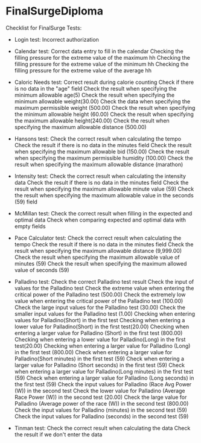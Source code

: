 # FinalSurgeDiploma
Checklist for FinalSurge
Tests:
- Login test:
Incorrect authorization

- Calendar test:
Correct data entry to fill in the calendar
Checking the filling pressure for the extreme value of the maximum hh
Checking the filling pressure for the extreme value of the minimum hh
Checking the filling pressure for the extreme value of the average hh

- Caloric Needs test:
Correct result during calorie counting
Check if there is no data in the "age" field
Check the result when specifying the minimum allowable age(5)
Check the result when specifying the minimum allowable weight(30.00)
Check the data when specifying the maximum permissible weight (500.00)
Check the result when specifying the minimum allowable height (60.00)
Check the result when specifying the maximum allowable height(240.00)
Check the result when specifying the maximum allowable distance (500.00)

- Hansons test:
Check the correct result when calculating the tempo
Check the result if there is no data in the minutes field
Check the result when specifying the maximum allowable bid (150.00)
Check the result when specifying the maximum permissible humidity (100.00)
Check the result when specifying the maximum allowable distance (marathon)

- Intensity test:
Check the correct result when calculating the intensity data
Check the result if there is no data in the minutes field
Check the result when specifying the maximum allowable minute value (59)
Check the result when specifying the maximum allowable value in the seconds (59) field

- McMillan test:
Check the correct result when filling in the expected and optimal data
Check when comparing expected and optimal data with empty fields

- Pace Calculator test:
Check the correct result when calculating the tempo
Check the result if there is no data in the minutes field
Check the result when specifying the maximum allowable distance (9,999.00)
Check the result when specifying the maximum allowable value of minutes (59)
Check the result when specifying the maximum allowed value of seconds (59)

- Palladino test:
Check the correct Palladino test result
Check the input of values for the Palladino test
Check the extreme value when entering the critical power of the Palladino test (500.00)
Check the extremely low value when entering the critical power of the Palladino test (100.00)
Check the large input values for the Palladino test (30.00)
Check the smaller input values for the Palladino test (1.00)
Checking when entering values for Palladino(Short) in the first test
Checking when entering a lower value for Palladino(Short) in the first test(20.00)
Checking when entering a larger value for Palladino (Short) in the first test (800.00)
Checking when entering a lower value for Palladino(Long) in the first test(20.00)
Checking when entering a larger value for Palladino (Long) in the first test (800.00)
Check when entering a larger value for Palladino(Short minutes) in the first test (59)
Check when entering a larger value for Palladino (Short seconds) in the first test (59)
Check when entering a larger value for Palladino(Long minutes) in the first test (59)
Check when entering a larger value for Palladino (Long seconds) in the first test (59)
Check the input values for Palladino (Race Avg Power (W)) in the second test
Check the lower value for Palladino (Average Race Power (W)) in the second test (20.00)
Check the large value for Palladino (Average power of the race (W)) in the second test (800.00)
Check the input values for Palladino (minutes) in the second test (59)
Check the input values for Palladino (seconds) in the second test (59)

- Tinman test:
Check the correct result when calculating the data
Check the result if we don't enter the data
